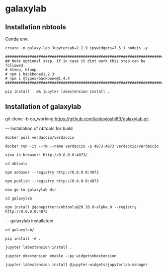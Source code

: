 
# galaxylab


## Installation nbtools

Conda env:

```
create -n galaxy-lab JupyterLab=2.2.9 ipywidgets=7.5.1 nodejs -y

########################################################################
## Note optional step, if in case it dint work this step can be followed. 
# bleep, bloop
# npm i backbone@1.2.3
# npm i @types/backbone@1.4.4
########################################################################

pip install . && jupyter labextension install .

```

## Installation of galaxylab

git clone -b co_working https://github.com/jaidevjoshi83/galaxylab.git

-- Installation of nbtools for build 

    docker pull verdaccio/verdaccio

    docker run -it --rm --name verdaccio -p 4873:4873 verdaccio/verdaccio

    view in browser: http://0.0.0.0:4873/

    cd nbtools

    npm adduser --registry http://0.0.0.0:4873

    npm publish --registry http://0.0.0.0:4873

    now go to galaxylab dir

    cd galaxylab

    npm install @genepattern/nbtools@20.10.0-alpha.0 --registry http://0.0.0.0:4873


-- galaxylab installatoin

    cd galaxylab/

    pip install -e .

    jupyter labextension install .

    jupyter nbextension enable --py widgetsnbextension

    jupyter labextension install @jupyter-widgets/jupyterlab-manager
  
  
